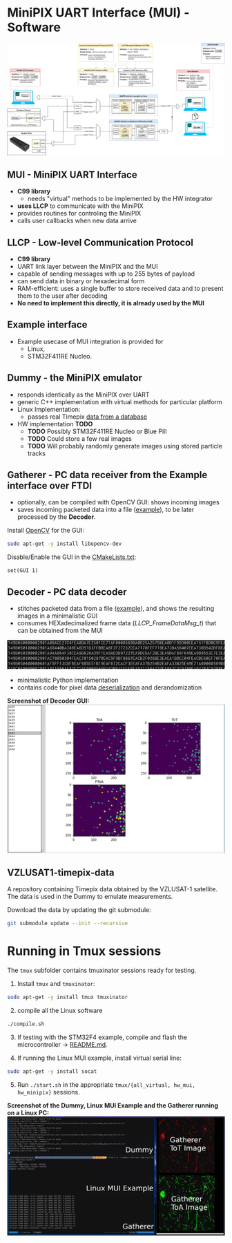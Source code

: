 # MiniPIX UART Interface (MUI) - Software

[![](../fig/diagram.png)](../fig/diagram.pdf)

## MUI - MiniPIX UART Interface

* **C99 library**
  * needs "virtual" methods to be implemented by the HW integrator
* **uses LLCP** to communicate with the MiniPIX
* provides routines for controling the MiniPIX
* calls user callbacks when new data arrive

## LLCP - Low-level Communication Protocol

* **C99 library**
* UART link layer between the MiniPIX and the MUI
* capable of sending messages with up to 255 bytes of payload
* can send data in binary or hexadecimal form
* RAM-efficient: uses a single buffer to store received data and to present them to the user after decoding
* **No need to implement this directly, it is already used by the MUI**

## Example interface

* Example usecase of MUI integration is provided for
  * Linux,
  * STM32F411RE Nucleo.

## Dummy - the MiniPIX emulator

* responds identically as the MiniPIX over UART
* generic C++ implementation with virtual methods for particular platform
* Linux Implementation:
  * passes real Timepix [data from a database](https://github.com/vzlusat/vzlusat1-timepix-data)
* HW implementation **TODO**
  * **TODO** Possibly STM32F411RE Nucleo or Blue Pill
  * **TODO** Could store a few real images
  * **TODO** Will probably randomly generate images using stored particle tracks

## Gatherer - PC data receiver from the Example interface over FTDI

* optionally, can be compiled with OpenCV GUI: shows incoming images
* saves incoming packeted data into a file ([example](./gatherer/data/hw_data.txt)), to be later processed by the **Decoder**.

Install [OpenCV](https://opencv.org/) for the GUI:
```bash
sudo apt-get -y install libopencv-dev
```
Disable/Enable the GUI in the [CMakeLists.txt](./gatherer/CMakeLists.txt):
```
set(GUI 1)
```

## Decoder - PC data decoder

* stitches packeted data from a file ([example](./gatherer/data/hw_data.txt)), and shows the resulting images in a minimalistic GUI
* consumes HEXadecimalized frame data (_LLCP_FrameDataMsg_t_) that can be obtained from the MUI

![](./decoder/fig/data.png)

* minimalistic Python implementation
* contains code for pixel data [deserialization](deserialization) and derandomization

**Screenshot of Decoder GUI:**
![](./decoder/fig/decoder.png)

## VZLUSAT1-timepix-data

A repository containing Timepix data obtained by the VZLUSAT-1 satellite.
The data is used in the Dummy to emulate measurements.

Download the data by updating the git submodule:
```bash
git submodule update --init --recursive
```

# Running in Tmux sessions

The `tmux` subfolder contains tmuxinator sessions ready for testing.

1. Install `tmux` and `tmuxinator`:

```bash
sudo apt-get -y install tmux tmuxinator
```

2. compile all the Linux software

```bash
./compile.sh
```

3. If testing with the STM32F4 example, compile and flash the microcontroller -> [README.md](./example_interface/stm32f411).

4. If running the Linux MUI example, install virtual serial line:

```bash
sudo apt-get -y install socat
```

5. Run `./start.sh` in the appropriate `tmux/{all_virtual, hw_mui, hw_minipix}` sessions.

**Screenshot of the Dummy, Linux MUI Example and the Gatherer running on a Linux PC:**
![](./.fig/tmux.png)
